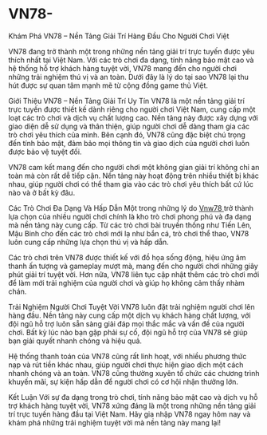 # VN78-
Khám Phá VN78 – Nền Tảng Giải Trí Hàng Đầu Cho Người Chơi Việt

VN78 đang trở thành một trong những nền tảng giải trí trực tuyến được yêu thích nhất tại Việt Nam. Với các trò chơi đa dạng, tính năng bảo mật cao và hệ thống hỗ trợ khách hàng tuyệt vời, VN78 mang đến cho người chơi những trải nghiệm thú vị và an toàn. Dưới đây là lý do tại sao VN78 lại thu hút được sự quan tâm mạnh mẽ từ cộng đồng game thủ Việt.

Giới Thiệu VN78 – Nền Tảng Giải Trí Uy Tín
VN78 là một nền tảng giải trí trực tuyến được thiết kế dành riêng cho người chơi Việt Nam, cung cấp một loạt các trò chơi và dịch vụ chất lượng cao. Nền tảng này được xây dựng với giao diện dễ sử dụng và thân thiện, giúp người chơi dễ dàng tham gia các trò chơi yêu thích của mình. Bên cạnh đó, VN78 cũng đặc biệt chú trọng đến tính bảo mật, đảm bảo mọi thông tin và giao dịch của người chơi luôn được bảo vệ tuyệt đối.

VN78 cam kết mang đến cho người chơi một không gian giải trí không chỉ an toàn mà còn rất dễ tiếp cận. Nền tảng này hoạt động trên nhiều thiết bị khác nhau, giúp người chơi có thể tham gia vào các trò chơi yêu thích bất cứ lúc nào và ở bất kỳ đâu.

Các Trò Chơi Đa Dạng Và Hấp Dẫn
Một trong những lý do <a href=https://vn78.site> Vnw78 </a>  trở thành lựa chọn của nhiều người chơi chính là kho trò chơi phong phú và đa dạng mà nền tảng này cung cấp. Từ các trò chơi bài truyền thống như Tiến Lên, Mậu Binh cho đến các trò chơi mới lạ như bắn cá, trò chơi thể thao, VN78 luôn cung cấp những lựa chọn thú vị và hấp dẫn.

Các trò chơi trên VN78 được thiết kế với đồ họa sống động, hiệu ứng âm thanh ấn tượng và gameplay mượt mà, mang đến cho người chơi những giây phút giải trí tuyệt vời. Hơn nữa, VN78 liên tục cập nhật thêm các trò chơi mới để làm mới trải nghiệm của người chơi và giúp họ không cảm thấy nhàm chán.

Trải Nghiệm Người Chơi Tuyệt Vời
VN78 luôn đặt trải nghiệm người chơi lên hàng đầu. Nền tảng này cung cấp một dịch vụ khách hàng chất lượng, với đội ngũ hỗ trợ luôn sẵn sàng giải đáp mọi thắc mắc và vấn đề của người chơi. Bất kỳ lúc nào bạn gặp phải sự cố, đội ngũ hỗ trợ của VN78 sẽ giúp bạn giải quyết nhanh chóng và hiệu quả.

Hệ thống thanh toán của VN78 cũng rất linh hoạt, với nhiều phương thức nạp và rút tiền khác nhau, giúp người chơi thực hiện giao dịch một cách nhanh chóng và an toàn. VN78 cũng thường xuyên tổ chức các chương trình khuyến mãi, sự kiện hấp dẫn để người chơi có cơ hội nhận thưởng lớn.

Kết Luận
Với sự đa dạng trong trò chơi, tính năng bảo mật cao và dịch vụ hỗ trợ khách hàng tuyệt vời, VN78 xứng đáng là một trong những nền tảng giải trí trực tuyến hàng đầu tại Việt Nam. Hãy gia nhập VN78 ngay hôm nay và khám phá những trải nghiệm tuyệt vời mà nền tảng này mang lại!
